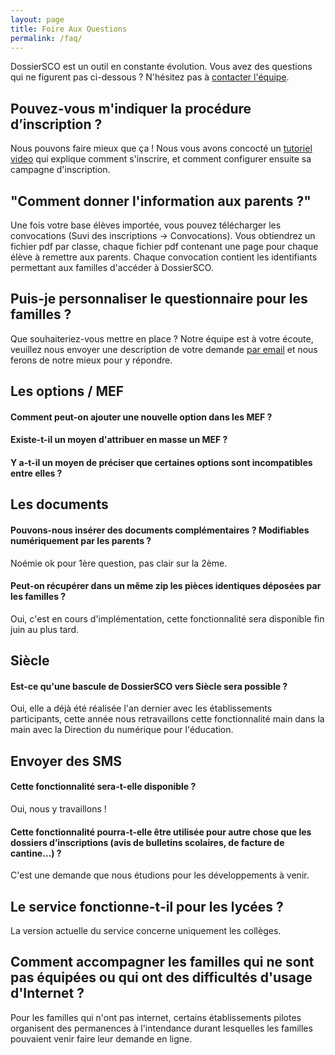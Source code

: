 ```yaml
---
layout: page
title: Foire Aux Questions
permalink: /faq/
---
```


DossierSCO est un outil en constante évolution.
Vous avez des questions qui ne figurent pas ci-dessous ? N'hésitez pas à [contacter l'équipe](mailto:equipe@dossiersco.fr).

## Pouvez-vous m'indiquer la procédure d’inscription ?
Nous pouvons faire mieux que ça ! Nous vous avons concocté un [tutoriel video](https://blog.dossiersco.fr/tutoriel/) qui explique comment s'inscrire, et comment configurer ensuite sa campagne d'inscription.

## "Comment donner l'information aux parents ?"
Une fois votre base élèves importée, vous pouvez télécharger les convocations (Suvi des inscriptions -> Convocations). Vous obtiendrez un fichier pdf par classe, chaque fichier pdf contenant une page pour chaque élève à remettre aux parents. Chaque convocation contient les identifiants permettant aux familles d'accéder à DossierSCO.

## Puis-je personnaliser le questionnaire pour les familles ?
Que souhaiteriez-vous mettre en place ?
Notre équipe est à votre écoute, veuillez nous envoyer une description de votre demande [par email](mailto:equipe@dossiersco.fr) et nous ferons de notre mieux pour y répondre.  

## Les options / MEF
#### Comment peut-on ajouter une nouvelle option dans les MEF ?

#### Existe-t-il un moyen d'attribuer en masse un MEF ?

#### Y a-t-il un moyen de préciser que certaines options sont incompatibles entre elles ?

## Les documents
#### Pouvons-nous insérer des documents complémentaires ? Modifiables numériquement par les parents ?
Noémie ok pour 1ère question, pas clair sur la 2ème.

#### Peut-on récupérer dans un même zip les pièces identiques déposées par les familles ?
Oui, c'est en cours d'implémentation, cette fonctionnalité sera disponible fin juin au plus tard.

## Siècle
#### Est-ce qu'une bascule de DossierSCO vers Siècle sera possible ?
Oui, elle a déjà été réalisée l'an dernier avec les établissements participants, cette année nous retravaillons cette fonctionnalité main dans la main avec la Direction du numérique pour l'éducation.

## Envoyer des SMS
#### Cette fonctionnalité sera-t-elle disponible ?
Oui, nous y travaillons !  

#### Cette fonctionnalité pourra-t-elle être utilisée pour autre chose que les dossiers d’inscriptions (avis de bulletins scolaires, de facture de cantine…) ?
C'est une demande que nous étudions pour les développements à venir.

## Le service fonctionne-t-il pour les lycées ?
La version actuelle du service concerne uniquement les collèges.  

## Comment accompagner les familles qui ne sont pas équipées ou qui ont des difficultés d'usage d'Internet ?
Pour les familles qui n'ont pas internet, certains établissements pilotes organisent des permanences à l'intendance durant lesquelles les familles pouvaient venir faire leur demande en ligne. 
